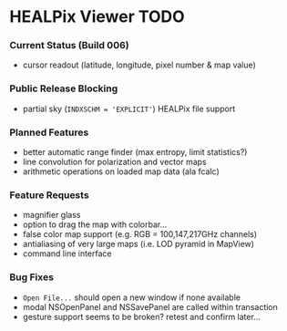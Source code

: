 # HEALPix Viewer TODO

### Current Status (Build 006)

- cursor readout (latitude, longitude, pixel number & map value)

### Public Release Blocking

- partial sky (`INDXSCHM = 'EXPLICIT'`) HEALPix file support

### Planned Features

- better automatic range finder (max entropy, limit statistics?)
- line convolution for polarization and vector maps
- arithmetic operations on loaded map data (ala fcalc)

### Feature Requests

- magnifier glass
- option to drag the map with colorbar...
- false color map support (e.g. RGB = 100,147,217GHz channels)
- antialiasing of very large maps (i.e. LOD pyramid in MapView)
- command line interface

### Bug Fixes

- `Open File...` should open a new window if none available
- modal NSOpenPanel and NSSavePanel are called within transaction
- gesture support seems to be broken? retest and confirm later...
